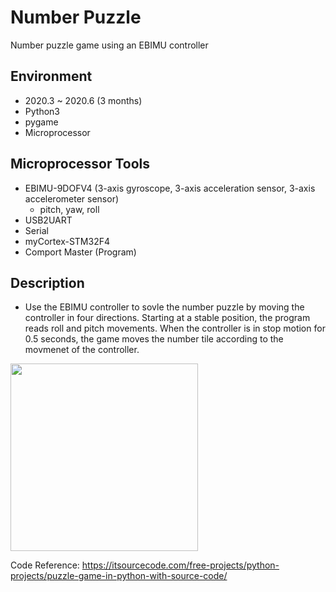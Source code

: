 # Number Puzzle
Number puzzle game using an EBIMU controller

## Environment
- 2020.3 ~ 2020.6 (3 months)
- Python3
- pygame
- Microprocessor


## Microprocessor Tools
- EBIMU-9DOFV4 (3-axis gyroscope, 3-axis acceleration sensor, 3-axis accelerometer sensor)
  - pitch, yaw, roll
- USB2UART
- Serial 
- myCortex-STM32F4
- Comport Master (Program)


## Description
- Use the EBIMU controller to sovle the number puzzle by moving the controller in four directions. Starting at a stable position, the program reads roll and pitch movements. When the controller is in stop motion for 0.5 seconds, the game moves the number tile according to the movmenet of the controller.

<img src="https://user-images.githubusercontent.com/45842934/216951906-25a6e581-ebff-4b18-aa4d-0e4285f01cda.png" height=300 />


Code Reference: https://itsourcecode.com/free-projects/python-projects/puzzle-game-in-python-with-source-code/

